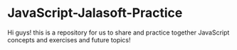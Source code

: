 # JavaScript-Jalasoft-Practice
Hi guys! this is a repository for us to share and practice together JavaScript concepts and exercises and future topics!
